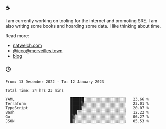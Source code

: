 ### ☕

I am currently working on tooling for the internet and promoting SRE. I am also writing some books and hoarding some data. I like thinking about time. 

Read more:

 - [natwelch.com](https://natwelch.com)
 - [@icco@merveilles.town](https://merveilles.town/@icco)
 - [blog](https://writing.natwelch.com)

### 🕒

<!--START_SECTION:waka-->

```text
From: 13 December 2022 - To: 12 January 2023

Total Time: 24 hrs 23 mins

YAML                         ██████░░░░░░░░░░░░░░░░░░░   23.66 %
Terraform                    █████▓░░░░░░░░░░░░░░░░░░░   23.01 %
TypeScript                   █████░░░░░░░░░░░░░░░░░░░░   20.07 %
Bash                         ███░░░░░░░░░░░░░░░░░░░░░░   12.22 %
Go                           █▓░░░░░░░░░░░░░░░░░░░░░░░   06.27 %
JSON                         █▒░░░░░░░░░░░░░░░░░░░░░░░   05.53 %
```

<!--END_SECTION:waka-->

